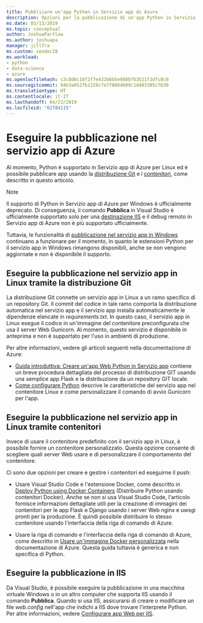 ```yaml
---
title: Pubblicare un'app Python in Servizio app di Azure
description: Opzioni per la pubblicazione di un'app Python in Servizio app di Azure, inclusi distribuzione GIT e contenitori per Linux, e per la distribuzione in IIS.
ms.date: 03/13/2019
ms.topic: conceptual
author: JoshuaPartlow
ms.author: joshuapa
manager: jillfra
ms.custom: seodec18
ms.workload:
- python
- data-science
- azure
ms.openlocfilehash: c3c8d6c16f2f7e432b6b5e988bf63521f3dfc8c0
ms.sourcegitcommit: 94b3a052fb1229c7e7f8804b09c1d403385c7630
ms.translationtype: HT
ms.contentlocale: it-IT
ms.lasthandoff: 04/23/2019
ms.locfileid: "62784115"
---
```

# <a name="publish-to-azure-app-service"></a>Eseguire la pubblicazione nel servizio app di Azure

Al momento, Python è supportato in Servizio app di Azure per Linux ed è possibile pubblicare app usando la [distribuzione Git](#publish-to-app-service-on-linux-using-git-deploy) e i [contenitori](#publish-to-app-service-on-linux-using-containers), come descritto in questo articolo.

> [!Note]
> Il supporto di Python in Servizio app di Azure per Windows è ufficialmente deprecato. Di conseguenza, il comando **Pubblica** in Visual Studio è ufficialmente supportato solo per una [destinazione IIS](#publish-to-iis) e il debug remoto in Servizio app di Azure non è più supportato ufficialmente.
>
> Tuttavia, le funzionalità di [pubblicazione nel servizio app in Windows](publish-to-app-service-windows.md) continuano a funzionare per il momento, in quanto le estensioni Python per il servizio app in Windows rimangono disponibili, anche se non vengono aggiornate e non è disponibile il supporto.

## <a name="publish-to-app-service-on-linux-using-git-deploy"></a>Eseguire la pubblicazione nel servizio app in Linux tramite la distribuzione Git

La distribuzione Git connette un servizio app in Linux a un ramo specifico di un repository Git. Il commit del codice in tale ramo comporta la distribuzione automatica nel servizio app e il servizio app installa automaticamente le dipendenze elencate in *requirements.txt*. In questo caso, il servizio app in Linux esegue il codice in un'immagine del contenitore preconfigurata che usa il server Web Gunicorn. Al momento, questo servizio è disponibile in anteprima e non è supportato per l'uso in ambienti di produzione.

Per altre informazioni, vedere gli articoli seguenti nella documentazione di Azure:

- [Guida introduttiva: Creare un'app Web Python in Servizio app](/azure/app-service/containers/quickstart-python?toc=%2Fpython%2Fazure%2FTOC.json) contiene un breve procedura dettagliata del processo di distribuzione GIT usando una semplice app Flask e la distribuzione da un repository GIT locale.
- [Come configurare Python](/azure/app-service/containers/how-to-configure-python) descrive le caratteristiche del servizio app nel contenitore Linux e come personalizzare il comando di avvio Gunicorn per l'app.

## <a name="publish-to-app-service-on-linux-using-containers"></a>Eseguire la pubblicazione nel servizio app in Linux tramite contenitori

Invece di usare il contenitore predefinito con il servizio app in Linux, è possibile fornire un contenitore personalizzato. Questa opzione consente di scegliere quali server Web usare e di personalizzare il comportamento del contenitore.

Ci sono due opzioni per creare e gestire i contenitori ed eseguirne il push:

- Usare Visual Studio Code e l'estensione Docker, come descritto in [Deploy Python using Docker Containers](https://code.visualstudio.com/docs/python/tutorial-deploy-containers) (Distribuire Python usando contenitori Docker). Anche se non si usa Visual Studio Code, l'articolo fornisce informazioni dettagliate utili per la creazione di immagini dei contenitori per le app Flask e Django usando i server Web nginx e uwsgi pronti per la produzione. È quindi possibile distribuire lo stesso contenitore usando l'interfaccia della riga di comando di Azure.

- Usare la riga di comando e l'interfaccia della riga di comando di Azure, come descritto in [Usare un'immagine Docker personalizzata](/azure/app-service/containers/tutorial-custom-docker-image) nella documentazione di Azure. Questa guida tuttavia è generica e non specifica di Python.

## <a name="publish-to-iis"></a>Eseguire la pubblicazione in IIS

Da Visual Studio, è possibile eseguire la pubblicazione in una macchina virtuale Windows o in un altro computer che supporta IIS usando il comando **Pubblica**. Quando si usa IIS, assicurarsi di creare o modificare un file *web.config* nell'app che indichi a IIS dove trovare l'interprete Python. Per altre informazioni, vedere [Configurare app Web per IIS](configure-web-apps-for-iis-windows.md).
